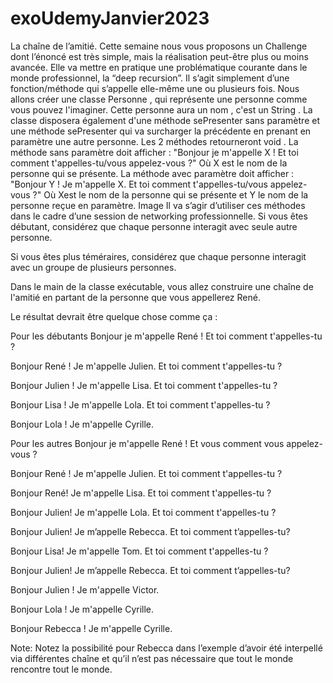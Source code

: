 # exoUdemyJanvier2023

La chaîne de l’amitié.
Cette semaine nous vous proposons un Challenge dont l’énoncé est très simple, mais la réalisation peut-être plus ou moins avancée.
Elle va mettre en pratique une problématique courante dans le monde professionnel, la “deep recursion”. Il s’agit simplement d’une fonction/méthode qui s’appelle elle-même une ou plusieurs fois.
Nous allons créer une classe Personne , qui représente une personne comme vous pouvez l'imaginer.
Cette personne aura un nom , c'est un String .
La classe disposera également d'une méthode sePresenter sans paramètre et une méthode sePresenter qui va surcharger la précédente en prenant en paramètre une autre personne. Les 2 méthodes retourneront void .
La méthode sans paramètre doit afficher :
"Bonjour je m'appelle X ! Et toi comment t'appelles-tu/vous appelez-vous ?"
Où X est le nom de la personne qui se présente.
La méthode avec paramètre doit afficher :
"Bonjour Y ! Je m'appelle X. Et toi comment t'appelles-tu/vous appelez-vous ?"
Où Xest le nom de la personne qui se présente et Y le nom de la personne reçue en paramètre.
Image
Il va s’agir d’utiliser ces méthodes dans le cadre d’une session de networking professionnelle.
Si vous êtes débutant, considérez que chaque personne interagit avec seule autre personne.

Si vous êtes plus téméraires, considérez que chaque personne interagit avec un groupe de plusieurs personnes.

Dans le main de la classe exécutable, vous allez construire une chaîne de l'amitié en partant de la personne que vous appellerez René.

Le résultat devrait être quelque chose comme ça :

Pour les débutants
Bonjour je m'appelle René ! Et toi comment t'appelles-tu ?

Bonjour René ! Je m'appelle Julien. Et toi comment t'appelles-tu ?

Bonjour Julien ! Je m'appelle Lisa. Et toi comment t'appelles-tu ?

Bonjour Lisa ! Je m'appelle Lola. Et toi comment t'appelles-tu ?

Bonjour Lola ! Je m'appelle Cyrille.

Pour les autres
Bonjour je m'appelle René ! Et vous comment vous appelez-vous ?

Bonjour René ! Je m'appelle Julien. Et toi comment t'appelles-tu ?

Bonjour René! Je m'appelle Lisa. Et toi comment t'appelles-tu ?

Bonjour Julien! Je m'appelle Lola. Et toi comment t'appelles-tu ?

Bonjour Julien! Je m’appelle Rebecca. Et toi comment t’appelles-tu?

Bonjour Lisa! Je m'appelle Tom. Et toi comment t'appelles-tu ?

Bonjour Julien! Je m’appelle Rebecca. Et toi comment t’appelles-tu?

Bonjour Julien ! Je m'appelle Victor.

Bonjour Lola ! Je m'appelle Cyrille.

Bonjour Rebecca ! Je m'appelle Cyrille.


Note: Notez la possibilité pour Rebecca dans l’exemple d’avoir été interpellé via différentes chaîne et qu’il n’est pas nécessaire que tout le monde rencontre tout le monde.

